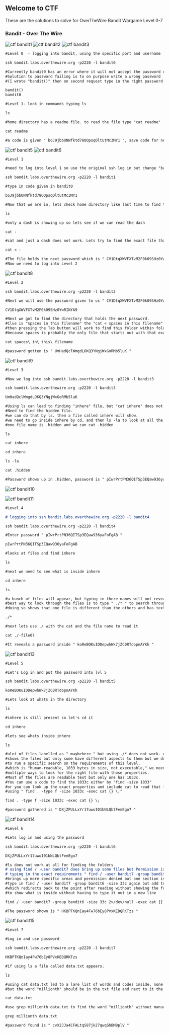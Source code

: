 ## Welcome to CTF
These are the solutions to solve for OverTheWire Bandit Wargame Level 0-7
### Bandit - Over The Wire

![ctf bandit1](https://user-images.githubusercontent.com/31230311/29692047-0d87b38a-88fc-11e7-9f6c-3f2a089a0254.png)
![ctf bandit2](https://user-images.githubusercontent.com/31230311/29692098-4d175c80-88fc-11e7-9d98-a8cb2a05dfd4.png)
![ctf bandit3](https://user-images.githubusercontent.com/31230311/29692125-7ce84df2-88fc-11e7-84ad-130f6426cd3f.png)


```markdown
#Level 0  - logging into bandit, using the specific port and username

ssh bandit.labs.overthewire.org -p2220 -l bandit0

#Currently bandit0 has an error where it will not accept the password on first try
#Solution to password failing is to on purpose write a wrong password 
#(I wrote "bandit()" then on second request type in the right password "bandit0"

bandit()
bandit0

#Level 1- look in commands typing ls

ls

#home directory has a readme file. to read the file type "cat readme"

cat readme

#a code is given " boJ9jbbUNNfktd78OOpsqOltutMc3MY1 ", save code for next part of level
```

![ctf bandit5](https://user-images.githubusercontent.com/31230311/29692200-d0611a2c-88fc-11e7-8124-a4317bd90973.png)
![ctf bandit6](https://user-images.githubusercontent.com/31230311/29692227-ee0e678c-88fc-11e7-8997-565fc239bf28.png)


```markdown
#Level 1

#need to log into level 1 so use the original ssh log in but change "bandit0" to "bandit1" 

ssh bandit.labs.overthewire.org -p2220 -l bandit1

#type in code given in bandit0

boJ9jbbUNNfktd78OOpsqOltutMc3MY1

#Now that we are in, lets check home directory like last time to find the next password

ls

#only a dash is showing up so lets see if we can read the dash

cat -

#cat and just a dash does not work. Lets try to find the exact file that - is holding

cat < -

#The file holds the next password which is " CV1DtqXWVFXTvM2F0k09SHz0YwRINYA9 "
#Now we need to log into Level 2
```

![ctf bandit8](https://user-images.githubusercontent.com/31230311/29692276-2a89113a-88fd-11e7-9adc-9ad0c11f6d72.png)


```markdown
#Level 2

ssh bandit.labs.overthewire.org -p2220 -l bandit2

#Next we will use the password given to us " CV1DtqXWVFXTvM2F0k09SHz0YwRINYA9 "

CV1DtqXWVFXTvM2F0k09SHz0YwRINYA9

#Next we got to find the directory that holds the next password. 
#Clue is "spaces in this filename" the "cat < spaces in this filename" will not work but typing in "cat spa " 
#then pressing the Tab button will work to find this folder within folders file 
#because spaces is probably the only file that starts out with that exact name

cat spaces\ in\ this\ filename

#password gotten is " UmHadQclWmgdLOKQ3YNgjWxGoRMb5luK "
```

![ctf bandit9](https://user-images.githubusercontent.com/31230311/29692342-79349e12-88fd-11e7-8198-a0604a37ffd2.png)


```markdown
#Level 3 

#Now we log into ssh bandit.labs.overthewire.org -p2220 -l bandit3

ssh bandit.labs.overthewire.org -p2220 -l bandit3

UmHadQclWmgdLOKQ3YNgjWxGoRMb5luK

#Using ls can lead to finding "inhere" file, but "cat inhere" does not work in showing what is inside. 
#Need to find the hidden file. 
#we can do that by ls. then a file called inhere will show. 
#we need to go inside inhere by cd, and then ls -la to look at all the files and their names inside. 
#one file name is .hidden and we can cat .hidden

ls

cat inhere

cd inhere

ls -la

cat .hidden

#Password shows up in .hidden, password is " pIwrPrtPN36QITSp3EQaw936yaFoFgAB "
```
![ctf bandit10](https://user-images.githubusercontent.com/31230311/29692377-a42b3194-88fd-11e7-89a3-811f50218dc6.png)

![ctf bandit11](https://user-images.githubusercontent.com/31230311/29692386-b69c9714-88fd-11e7-926a-695e37c7ba0e.png)


```markdown
#Level 4

# logging into ssh bandit.labs.overthewire.org -p2220 -l bandit4

ssh bandit.labs.overthewire.org -p2220 -l bandit4

#Enter password " pIwrPrtPN36QITSp3EQaw936yaFoFgAB "

pIwrPrtPN36QITSp3EQaw936yaFoFgAB

#looks at files and find inhere

ls

#next we need to see what is inside inhere

cd inhere

ls

#a bunch of files will appear, but typing in there names will not reveal anything if using cat
#best way to look through the files is to type " ./* " to search through them, 
#doing so shows that one file is different than the others and has text

./*

#next lets use ./ with the cat and the file name to read it 

cat ./-file07

#It reveals a password inside " koReBOKuIDDepwhWk7jZC0RTdopnAYKh "
```

![ctf bandit13](https://user-images.githubusercontent.com/31230311/29692419-e4673bea-88fd-11e7-85a3-9b31e754de68.png)


```markdown
#Level 5

#Let's Log in and put the password into lvl 5

ssh bandit.labs.overthewire.org -p2220 -l bandit5

koReBOKuIDDepwhWk7jZC0RTdopnAYKh

#Lets look at whats in the directory

ls

#inhere is still present so let's cd it

cd inhere

#lets see whats inside inhere

ls

#alot of files labelled as " maybehere " but using ./* does not work. using find ./* 
#shows the files but only some have different aspects to them but we do not see what meets the requirement of this level.
#to run a specific search on the requirements of this level, 
#which is "human-readable, 1033 bytes in size, not executable," we need to run a specific search
#multiple ways to look for the right file with those properties. 
#Most of the files are readable text but only one has 1033c. 
#You can use a code to find the 1033c either by "find -size 1033" 
#or you can look up the exact properties and include cat to read that file at the end 
#using " find . -type f -size 1033c -exec cat {} \;"

find . -type f -size 1033c -exec cat {} \;

#password gathered is " DXjZPULLxYr17uwoI01bNLQbtFemEgo7 "
```

![ctf bandit14](https://user-images.githubusercontent.com/31230311/29692430-fa0ac142-88fd-11e7-9b4e-59238f143c32.png)


```markdown
#Level 6

#Lets log in and using the password

ssh bandit.labs.overthewire.org -p2220 -l bandit6

DXjZPULLxYr17uwoI01bNLQbtFemEgo7

#ls does not work at all for finding the folders
# using find / -user bandit7 does bring up some files but Permission is denied
# typing in the exact requirements " find / -user bandit7 -group bandit6 -size 33c " 
#brings up more specific areas and permission denied but one section is not denied.
#type in find / -user bandit7 -group bandit6 -size 33c again but add to the end " 2>/dev/null/" 
#which redirects back to the point after reading without showing the full out put of the other files, and " cat {} \; " 
#to show what is inside without having to type it out in a new line

find / -user bandit7 -group bandit6 -size 33c 2>/dev/null -exec cat {} \;

#The password shown is " HKBPTKQnIay4Fw76bEy8PVxKEDQRKTzs "
```

![ctf bandit15](https://user-images.githubusercontent.com/31230311/29692442-08be56ae-88fe-11e7-9aec-fc87d9c54eaa.png)


```markdown
#Level 7

#Log in and use password

ssh bandit.labs.overthewire.org -p2220 -l bandit7

HKBPTKQnIay4Fw76bEy8PVxKEDQRKTzs

#if using ls a file called data.txt appears. 

ls

#using cat data.txt led to a lare list of words and codes inside. none in order, 
#but the word "millionth" should be in the txt file and next to it the password.

cat data.txt

#use grep millionth data.txt to find the word "millionth" without manually scrolling through the txt file.

grep millionth data.txt

#password found is " cvX2JJa4CFALtqS87jk27qwqGhBM9plV "
```
